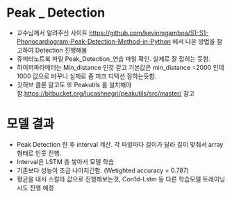 # Peak _ Detection 
 - 교수님께서 알려주신 사이트 https://github.com/kevinmgamboa/S1-S1-Phonocardiogram-Peak-Detection-Method-in-Python 에서 나온 방법을 참고하여 Detection 진행해봄
 - 쥬피터노트북 파일 Peak_Detection_연습 파일 확인. 실제로 잘 잡히는 듯함.
 - 하이퍼파라메터는 Min_distance 인것 같고 기본값은 min_distance =2000 인데 1000 값으로 바꾸니 실제로 좀 피크 디텍션 잘하는듯함.
 - 깃허브 클론 말고도 또 Peakutils 를 설치해야함.https://bitbucket.org/lucashnegri/peakutils/src/master/ 참고
# 모델 결과
 - Peak Detection 한 후 interval 계산. 각 파일마다 길이가 달라 길이 맞춰서  array 형태로 인풋 진행.
 - Interval은 LSTM 층 쌓아서 모델 학습
 - 기존보다 성능이 조금 나아지긴함. (Wetighted accuracy = 0.787)
 - 평균을 내서 스칼라 값으로 진행해보는것, Con1d-Lstm  등 다른 학습모델 트레이닝 시도 진행 예정
